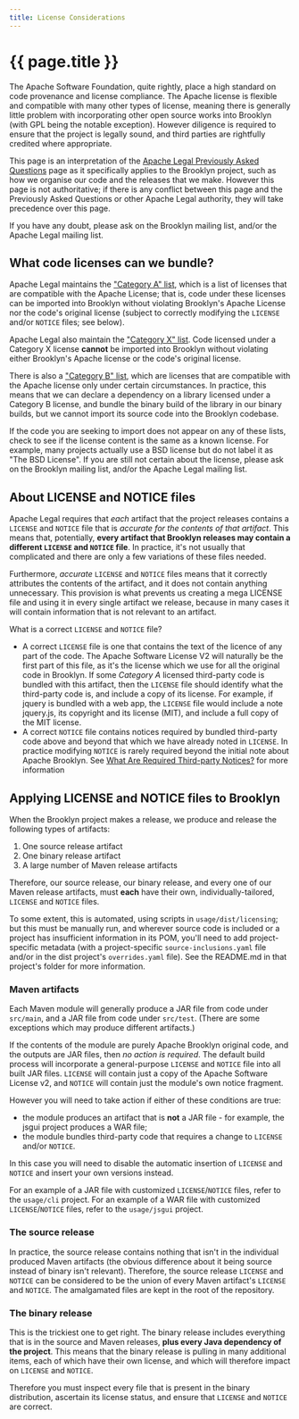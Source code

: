 ```yaml
---
title: License Considerations
---
```

# {{ page.title }}

The Apache Software Foundation, quite rightly, place a high standard on code provenance and license compliance. The
Apache license is flexible and compatible with many other types of license, meaning there is generally little problem
with incorporating other open source works into Brooklyn (with GPL being the notable exception). However diligence is
required to ensure that the project is legally sound, and third parties are rightfully credited where appropriate.

This page is an interpretation of the [Apache Legal Previously Asked Questions](http://www.apache.org/legal/resolved.html)
page as it specifically applies to the Brooklyn project, such as how we organise our code and the releases that we make.
However this page is not authoritative; if there is any conflict between this page and the Previously Asked Questions or
other Apache Legal authority, they will take precedence over this page.

If you have any doubt, please ask on the Brooklyn mailing list, and/or the Apache Legal mailing list.


What code licenses can we bundle?
---------------------------------

Apache Legal maintains the ["Category A" list](http://www.apache.org/legal/resolved.html#category-a), which is a list
of licenses that are compatible with the Apache License; that is, code under these licenses can be imported into
Brooklyn without violating Brooklyn's Apache License nor the code's original license (subject to correctly modifying
the `LICENSE` and/or `NOTICE` files; see below).

Apache Legal also maintain the ["Category X" list](http://www.apache.org/legal/resolved.html#category-x). Code licensed
under a Category X license **cannot** be imported into Brooklyn without violating either Brooklyn's Apache license or
the code's original license.

There is also a ["Category B" list](http://www.apache.org/legal/resolved.html#category-b), which are licenses that are
compatible with the Apache license only under certain circumstances. In practice, this means that we can declare a
dependency on a library licensed under a Category B license, and bundle the binary build of the library in our binary
builds, but we cannot import its source code into the Brooklyn codebase.

If the code you are seeking to import does not appear on any of these lists, check to see if the license content is the
same as a known license. For example, many projects actually use a BSD license but do not label it as "The BSD License".
If you are still not certain about the license, please ask on the Brooklyn mailing list, and/or the Apache Legal mailing
list.


About LICENSE and NOTICE files
------------------------------

Apache Legal requires that *each* artifact that the project releases contains a `LICENSE` and `NOTICE` file that is
*accurate for the contents of that artifact*. This means that, potentially, **every artifact that Brooklyn releases may
contain a different `LICENSE` and `NOTICE` file**. In practice, it's not usually that complicated and there are only a
few variations of these files needed.

Furthermore, *accurate* `LICENSE` and `NOTICE` files means that it correctly attributes the contents of the artifact,
and it does not contain anything unnecessary. This provision is what prevents us creating a mega LICENSE file and using
it in every single artifact we release, because in many cases it will contain information that is not relevant to an
artifact.

What is a correct `LICENSE` and `NOTICE` file?

* A correct `LICENSE` file is one that contains the text of the licence of any part of the code. The Apache Software
  License V2 will naturally be the first part of this file, as it's the license which we use for all the original code
  in Brooklyn. If some *Category A* licensed third-party code is bundled with this artifact, then the `LICENSE` file
  should identify what the third-party code is, and include a copy of its license. For example, if jquery is bundled
  with a web app, the `LICENSE` file would include a note jquery.js, its copyright and its license (MIT), and include a
  full copy of the MIT license.
* A correct `NOTICE` file contains notices required by bundled third-party code above and beyond that which we have
  already noted in `LICENSE`. In practice modifying `NOTICE` is rarely required beyond the initial note about Apache
  Brooklyn. See [What Are Required Third-party Notices?](http://www.apache.org/legal/resolved.html#required-third-party-notices)
  for more information


Applying LICENSE and NOTICE files to Brooklyn
---------------------------------------------

When the Brooklyn project makes a release, we produce and release the following types of artifacts:

1. One source release artifact
2. One binary release artifact
3. A large number of Maven release artifacts

Therefore, our source release, our binary release, and every one of our Maven release artifacts, must **each** have
their own, individually-tailored, `LICENSE` and `NOTICE` files.

To some extent, this is automated, using scripts in `usage/dist/licensing`;
but this must be manually run, and wherever source code is included or a project has insufficient information in its POM,
you'll need to add project-specific metadata (with a project-specific `source-inclusions.yaml` file and/or in the 
dist project's `overrides.yaml` file).  See the README.md in that project's folder for more information.

### Maven artifacts

Each Maven module will generally produce a JAR file from code under `src/main`, and a JAR file from code under
`src/test`. (There are some exceptions which may produce different artifacts.)

If the contents of the module are purely Apache Brooklyn original code, and the outputs are JAR files, then *no action
is required*. The default build process will incorporate a general-purpose `LICENSE` and `NOTICE` file into all built
JAR files. `LICENSE` will contain just a copy of the Apache Software License v2, and `NOTICE` will contain just the
module's own notice fragment.

However you will need to take action if either of these conditions are true:

* the module produces an artifact that is **not** a JAR file - for example, the jsgui project produces a WAR file;
* the module bundles third-party code that requires a change to `LICENSE` and/or `NOTICE`.

In this case you will need to disable the automatic insertion of `LICENSE` and `NOTICE` and insert your own versions
instead.

For an example of a JAR file with customized `LICENSE`/`NOTICE` files, refer to the `usage/cli` project.
For an example of a WAR file with customized `LICENSE`/`NOTICE` files, refer to the `usage/jsgui` project.

### The source release

In practice, the source release contains nothing that isn't in the individual produced Maven artifacts (the obvious
difference about it being source instead of binary isn't relevant). Therefore, the source release `LICENSE` and `NOTICE`
can be considered to be the union of every Maven artifact's `LICENSE` and `NOTICE`. The amalgamated files are kept in
the root of the repository.

### The binary release

This is the trickiest one to get right. The binary release includes everything that is in the source and Maven releases,
**plus every Java dependency of the project**. This means that the binary release is pulling in many additional items,
each of which have their own license, and which will therefore impact on `LICENSE` and `NOTICE`.

Therefore you must inspect every file that is present in the binary distribution, ascertain its license status, and
ensure that `LICENSE` and `NOTICE` are correct.

